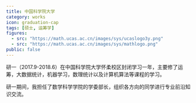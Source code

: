 ```yaml
---
title: 中国科学院大学
category: works
icon: graduation-cap
tags: [硕士, 运筹学]
figures:
  - src: "https://math.ucas.ac.cn/images/sys/ucaslogo3y.png"
  - src: "https://math.ucas.ac.cn/images/sys/mathlogo.png"
public: false
---
```


研一（2017.9-2018.6）在中国科学院大学怀柔校区封闭学习一年，主要修了运筹，大数据统计，机器学习，数理统计以及计算机算法等课程的学习。

研一期间，我担任了数学科学学院的学委部长，组织各方向的同学进行专业前沿知识交流。
